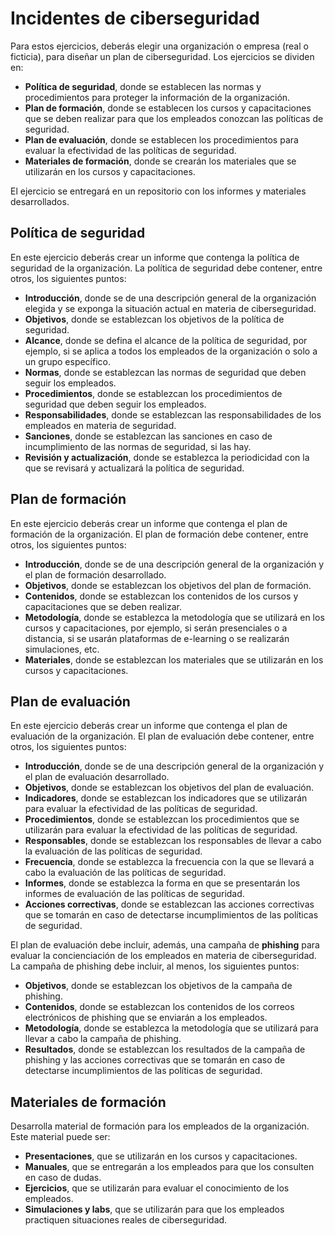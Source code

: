 # Incidentes de ciberseguridad

Para estos ejercicios, deberás elegir una organización o empresa (real o ficticia), para diseñar un plan de ciberseguridad. Los ejercicios se dividen en:

- **Política de seguridad**, donde se establecen las normas y procedimientos para proteger la información de la organización.
- **Plan de formación**, donde se establecen los cursos y capacitaciones que se deben realizar para que los empleados conozcan las políticas de seguridad.
- **Plan de evaluación**, donde se establecen los procedimientos para evaluar la efectividad de las políticas de seguridad.
- **Materiales de formación**, donde se crearán los materiales que se utilizarán en los cursos y capacitaciones.

El ejercicio se entregará en un repositorio con los informes y materiales desarrollados.

<div style="page-break-before: always;"></div>

## Política de seguridad

En este ejercicio deberás crear un informe que contenga la política de seguridad de la organización. La política de seguridad debe contener, entre otros, los siguientes puntos:

- **Introducción**, donde se de una descripción general de la organización elegida y se exponga la situación actual en materia de ciberseguridad.
- **Objetivos**, donde se establezcan los objetivos de la política de seguridad.
- **Alcance**, donde se defina el alcance de la política de seguridad, por ejemplo, si se aplica a todos los empleados de la organización o solo a un grupo específico.
- **Normas**, donde se establezcan las normas de seguridad que deben seguir los empleados.
- **Procedimientos**, donde se establezcan los procedimientos de seguridad que deben seguir los empleados.
- **Responsabilidades**, donde se establezcan las responsabilidades de los empleados en materia de seguridad.
- **Sanciones**, donde se establezcan las sanciones en caso de incumplimiento de las normas de seguridad, si las hay.
- **Revisión y actualización**, donde se establezca la periodicidad con la que se revisará y actualizará la política de seguridad.

<div style="page-break-before: always;"></div>

## Plan de formación

En este ejercicio deberás crear un informe que contenga el plan de formación de la organización. El plan de formación debe contener, entre otros, los siguientes puntos:

- **Introducción**, donde se de una descripción general de la organización y el plan de formación desarrollado.
- **Objetivos**, donde se establezcan los objetivos del plan de formación.
- **Contenidos**, donde se establezcan los contenidos de los cursos y capacitaciones que se deben realizar.
- **Metodología**, donde se establezca la metodología que se utilizará en los cursos y capacitaciones, por ejemplo, si serán presenciales o a distancia, si se usarán plataformas de e-learning o se realizarán simulaciones, etc.
- **Materiales**, donde se establezcan los materiales que se utilizarán en los cursos y capacitaciones.

<div style="page-break-before: always;"></div>

## Plan de evaluación

En este ejercicio deberás crear un informe que contenga el plan de evaluación de la organización. El plan de evaluación debe contener, entre otros, los siguientes puntos:

- **Introducción**, donde se de una descripción general de la organización y el plan de evaluación desarrollado.
- **Objetivos**, donde se establezcan los objetivos del plan de evaluación.
- **Indicadores**, donde se establezcan los indicadores que se utilizarán para evaluar la efectividad de las políticas de seguridad.
- **Procedimientos**, donde se establezcan los procedimientos que se utilizarán para evaluar la efectividad de las políticas de seguridad.
- **Responsables**, donde se establezcan los responsables de llevar a cabo la evaluación de las políticas de seguridad.
- **Frecuencia**, donde se establezca la frecuencia con la que se llevará a cabo la evaluación de las políticas de seguridad.
- **Informes**, donde se establezca la forma en que se presentarán los informes de evaluación de las políticas de seguridad.
- **Acciones correctivas**, donde se establezcan las acciones correctivas que se tomarán en caso de detectarse incumplimientos de las políticas de seguridad.

El plan de evaluación debe incluir, además, una campaña de **phishing** para evaluar la concienciación de los empleados en materia de ciberseguridad. La campaña de phishing debe incluir, al menos, los siguientes puntos:

- **Objetivos**, donde se establezcan los objetivos de la campaña de phishing.
- **Contenidos**, donde se establezcan los contenidos de los correos electrónicos de phishing que se enviarán a los empleados.
- **Metodología**, donde se establezca la metodología que se utilizará para llevar a cabo la campaña de phishing.
- **Resultados**, donde se establezcan los resultados de la campaña de phishing y las acciones correctivas que se tomarán en caso de detectarse incumplimientos de las políticas de seguridad.

<div style="page-break-before: always;"></div>

## Materiales de formación

Desarrolla material de formación para los empleados de la organización. Este material puede ser:

- **Presentaciones**, que se utilizarán en los cursos y capacitaciones.
- **Manuales**, que se entregarán a los empleados para que los consulten en caso de dudas.
- **Ejercicios**, que se utilizarán para evaluar el conocimiento de los empleados.
- **Simulaciones y labs**, que se utilizarán para que los empleados practiquen situaciones reales de ciberseguridad.